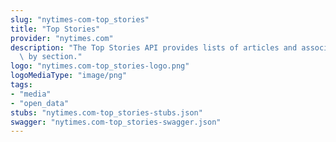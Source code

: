 ```yaml
---
slug: "nytimes-com-top_stories"
title: "Top Stories"
provider: "nytimes.com"
description: "The Top Stories API provides lists of articles and associated images\
  \ by section."
logo: "nytimes.com-top_stories-logo.png"
logoMediaType: "image/png"
tags:
- "media"
- "open_data"
stubs: "nytimes.com-top_stories-stubs.json"
swagger: "nytimes.com-top_stories-swagger.json"
---
```

